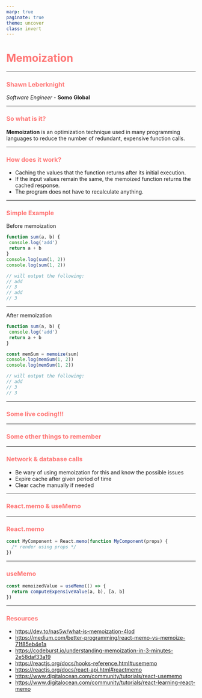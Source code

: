 ```yaml
---
marp: true
paginate: true
theme: uncover
class: invert
---
```

<style>
  section {
    background: #2d3436 !important;
  }
  h1,
  h2,
  h3,
  h4,
  h5,
  h6 {
    color: #ff7675;
  }
</style>
<!--

Welcome everyone to my talk on memoization

-->

# Memoization

---

### Shawn Leberknight
*Software Engineer* - **Somo Global**

---

<!--

So what exactly is memoization?

- A technique to optimize a function in order to reduce function calls
- Usually used with expensive function calls... i.e. calls that take a long time and/or use a lot of computing power
- There are plenty of libraries you can use like memoizee (https://www.npmjs.com/package/memoizee)

-->

### So what is it?

**Memoization** is an optimization technique used in many programming languages to reduce the number of redundant, expensive function calls.

---

### How does it work?

* Caching the values that the function returns after its initial execution.
* If the input values remain the same, the memoized function returns the cached response.
* The program does not have to recalculate anything.

---

<!--

Here is a very simple example to show how this technique works.

We don't need to worry about caching the results here since a function
like this is relatively cheap to execute. However, imagine a function
with an execution included a lot of data clean up and/or mapping of
different properties.

-->

### Simple Example

Before memoization

```javascript
function sum(a, b) {
 console.log('add')
 return a + b
}
console.log(sum(1, 2))
console.log(sum(1, 2))

// will output the following:
// add
// 3
// add
// 3

```
---

<!--

You will see that `add` was logged twice.

So let's add some caching to this function!

-->

After memoization

```javascript
function sum(a, b) {
 console.log('add')
 return a + b
}

const memSum = memoize(sum)
console.log(memSum(1, 2))
console.log(memSum(1, 2))

// will output the following:
// add
// 3
// 3

```

---

<!--

Live coding!!!

# Step 1:

```javascript
const squareNum = num => num * num

const start = new Date()
const result1 = squareNum(40000)
console.log('result 1:', result1)
console.log('process time:', new Date() - start)

const start2 = new Date()
const result2 = squareNum(40000)
console.log('result 2:', result2)
console.log('process time:', new Date() - start2)
```

---------------------------------------------------

# Step 2:

```javascript
const inefficientSquare = num => {
  let total = 0
  for (let i = 0; i < num; i++) {
    for (let j = 0; j < num; j++) {
      total++
    }
  }
  return total
}

const start = new Date()
const result1 = inefficientSquare(40000)
console.log('result 1:', result1)
console.log('process time:', new Date() - start)

const start2 = new Date()
const result2 = inefficientSquare(40000)
console.log('result 2:', result2)
console.log('process time:', new Date() - start2)
```

---------------------------------------------------

# Step 3:

NOTE: We are using JSON.stringify to create the key
but would not want to use it outside of an example.
As is, it will not serialize certain inputs like functions or Symbols
or anything that you would not find in JSON.
// Simple memoization function example
// Sourced from: https://dev.to/nas5w/what-is-memoization-4lod

```javascript
const memoize = func => {
  // Create cache for results
  const results = {}

  return (...args) => {
    console.log('results', results)
    // Create a key for our cache
    const argsKey = JSON.stringify(args)
    // Only execute func if no cache val
    if(!results[argsKey]) {
      results[argsKey] = func(...args)
    }
    return results[argsKey]
  }
}

const inefficientSquare = memoize(num => {
  let total = 0
  for(let i = 0; i < num; i++) {
    for(let j = 0; j < num; j++) {
      total++
    }
  }
  return total
})
```

---------------------------------------------------

# Step 4:

With our current memoize function, the order of the parameters matters
if we want it to be able to return a cached value.

What if we had the following function we wanted to memoize? The output value
will be correct but it will not use the cache the second time.

```javascript
const sum = (a, b) => {
  console.log('adding numbers')
  return a + b
}
const memoizedSum = memoize(sum)

const addResult1 = memoizedSum(1, 2)
const addResult2 = memoizedSum(2, 1)
console.log('addResult1', addResult1)
console.log('addResult2', addResult2)
```

---------------------------------------------------

# Step 5:

What if we wanted to memoize a function that takes in a function as an argument?

```javascript
const functionArgument = (fn, num1, num2) => fn(num1, num2)
const memoizeFunctionArgument = memoize(functionArgument)

const addResult = memoizeFunctionArgument(sum, 2, 2)
const addResult2 = memoizeFunctionArgument(sum, 2, 2)
console.log('addResult', addResult)
console.log('addResult2', addResult2)


const subtract = (a, b) => {
  return a - b
}
const subtractResult = memoizeFunctionArgument(subtract, 2, 2)
console.log('subtractResult', subtractResult)
```

The first time it runs, our cache key gets set as '[null,2,2]' b/c JSON.stringify sets
our function argument as `null`.

---------------------------------------------------

# Step 6:

A fundamental rule when using memoization is you should only use them with pure functions.
There should be no side effects in the function and given a set of argument params to the function,
we should always expect the same result.

Since the variable c is outside of the scoped function, it is not pure. The final result should be 5
but the memoization library does not know the variable c has been updated and sees the inputs are the
same so it returns the wrong result of 4.

```javascript
let c = 1
const sideEffectAdd = (a, b) => {
 console.log('sideEffectAdd')
 return a + b + c
}
const memAdd = memoize(sideEffectAdd)
console.log(memAdd(1, 2))
console.log(memAdd(1, 2))
c++
console.log(memAdd(1, 2))

// will output the following:
// sideEffectAdd
// 4
// 4
// 4
```
-->

### Some live coding!!!

---

### Some other things to remember

---

<!--

Be careful when memoizing functions that make network calls to other
apis where the data could have changed.
Likewise, be careful with using this technique on DB calls.

-->

### Network & database calls

* Be wary of using memoization for this and know the possible issues
* Expire cache after given period of time
* Clear cache manually if needed

---

### React.memo & useMemo

---
<!--

React.memo is a higher order component. It’s similar to React.PureComponent but
for function components instead of classes.

If your function component renders the same result given the same props, you
can wrap it in a call to React.memo for a performance boost in some cases by
memoizing the result. This means that React will skip rendering the component,
and reuse the last rendered result.

React.memo only checks for prop changes. If your function component wrapped in
React.memo has a useState or useContext Hook in its implementation, it will still
rerender when state or context change.

By default it will only shallowly compare complex objects in the props object.
If you want control over the comparison, you can also provide a custom comparison
function as the second argument.

-->

### React.memo

```javascript
const MyComponent = React.memo(function MyComponent(props) {
  /* render using props */
})
```

---

<!--

Returns a memoized value.

Pass a “create” function and an array of dependencies. useMemo will only
recompute the memoized value when one of the dependencies has changed. T
his optimization helps to avoid expensive calculations on every render.

Remember that the function passed to useMemo runs during rendering. Don’t
do anything there that you wouldn’t normally do while rendering. For example,
side effects belong in useEffect, not useMemo.

If no array is provided, a new value will be computed on every render.

You may rely on useMemo as a performance optimization, not as a semantic
guarantee. In the future, React may choose to “forget” some previously
memoized values and recalculate them on next render, e.g. to free memory
for offscreen components. Write your code so that it still works without
useMemo — and then add it to optimize performance.

-->

### useMemo

```javascript
const memoizedValue = useMemo(() => {
  return computeExpensiveValue(a, b), [a, b]
})
```

---

### Resources

* https://dev.to/nas5w/what-is-memoization-4lod
* https://medium.com/better-programming/react-memo-vs-memoize-71f85eb4e1a
* https://codeburst.io/understanding-memoization-in-3-minutes-2e58daf33a19
* https://reactjs.org/docs/hooks-reference.html#usememo
* https://reactjs.org/docs/react-api.html#reactmemo
* https://www.digitalocean.com/community/tutorials/react-usememo
* https://www.digitalocean.com/community/tutorials/react-learning-react-memo
